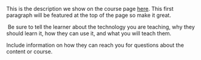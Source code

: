 This is the description we show on the course page [here](https://lab.github.com/alexandre-roitman/wix-editor-onboarding). This first paragraph will be featured at the top of the page so make it great.
​

​
Be sure to tell the learner about the technology you are teaching, why they should learn it, how they can use it, and what you will teach them.
​


Include information on how they can reach you for questions about the content or course. 